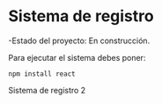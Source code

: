 <h1>Sistema de registro</h1>

-Estado del proyecto: En construcción.

Para ejecutar el sistema debes poner:

```npm install react```

Sistema de registro 2
